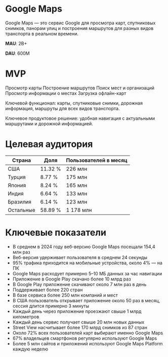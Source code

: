 # Google Maps
Google Maps — это сервис Google для просмотра карт, спутниковых снимков, панорам улиц и построения маршрутов для разных видов транспорта в реальном времени.

 **MAU**: 2B+
 
**DAU**: 600M

# MVP
Просмотр карты
Построение маршрутов
Поиск мест и организаций
Просмотр информации о местах
Загрузка офлайн-карт

Ключевой функционал: карты, спутниковые снимки, дорожная информация, маршруты для всех видов транспорта.

Ключевое продуктовое решение: удобная навигация с актуальными маршрутами и дорожной информацией.

# Целевая аудитория
| Страна  | Доля | Пользователей в месяц |
|---------|----------|----------|
| США     | 11.32 %   | 226 млн |
| Турция  | 8.77 %    |175 млн|
| Япония  | 8.24   %  |165 млн|
| Индия   | 6.64    % |133 млн|
| Бразилия  | 6.14   %  |123 млн|
| Остальные  | 58.89  %   |1 178 млн|

# Ключевые показатели
- В среднем в 2024 году веб-версию Google Maps посещали 154,4 млн раз
- Веб-версия удерживает пользователя в среднем 24 секунды
- 95% трафика приходится на мобильные устройства, около 4% — на ПК
- Google Maps расходует примерно 5–10 МБ данных за час навигации
- Приложение в Google Play скачано более 10 млрд раз
- В Google Play приложение скачивают около 7 млн раз в день
- Поддерживает более 220 стран
- В базе сервиса более 250 млн компаний и мест
- В США пользователь открывает приложение около 50 раз в месяц, сессия длится примерно 3 минуты
- Каждый день через приложение проезжают свыше 1 млрд километров
- Каждый день сервис получает свыше 20 млн новых данных
- Street View насчитывает более 170 млрд снимков из 87 стран
- Около 72% всех пользователей карт выбирают именно Google Maps
- 67% владельцев смартфонов регулярно используют Google Maps
- Более 5 млн сайтов и приложений используют Google Maps Platform каждую неделю

